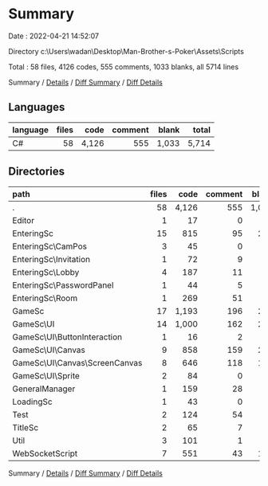 # Summary

Date : 2022-04-21 14:52:07

Directory c:\Users\wadan\Desktop\Man-Brother-s-Poker\Assets\Scripts

Total : 58 files,  4126 codes, 555 comments, 1033 blanks, all 5714 lines

Summary / [Details](details.md) / [Diff Summary](diff.md) / [Diff Details](diff-details.md)

## Languages
| language | files | code | comment | blank | total |
| :--- | ---: | ---: | ---: | ---: | ---: |
| C# | 58 | 4,126 | 555 | 1,033 | 5,714 |

## Directories
| path | files | code | comment | blank | total |
| :--- | ---: | ---: | ---: | ---: | ---: |
| . | 58 | 4,126 | 555 | 1,033 | 5,714 |
| Editor | 1 | 17 | 0 | 3 | 20 |
| EnteringSc | 15 | 815 | 95 | 214 | 1,124 |
| EnteringSc\CamPos | 3 | 45 | 0 | 12 | 57 |
| EnteringSc\Invitation | 1 | 72 | 9 | 21 | 102 |
| EnteringSc\Lobby | 4 | 187 | 11 | 42 | 240 |
| EnteringSc\PasswordPanel | 1 | 44 | 5 | 13 | 62 |
| EnteringSc\Room | 1 | 269 | 51 | 72 | 392 |
| GameSc | 17 | 1,193 | 196 | 298 | 1,687 |
| GameSc\UI | 14 | 1,000 | 162 | 237 | 1,399 |
| GameSc\UI\ButtonInteraction | 1 | 16 | 2 | 5 | 23 |
| GameSc\UI\Canvas | 9 | 858 | 159 | 207 | 1,224 |
| GameSc\UI\Canvas\ScreenCanvas | 8 | 646 | 118 | 158 | 922 |
| GameSc\UI\Sprite | 2 | 84 | 0 | 15 | 99 |
| GeneralManager | 1 | 159 | 28 | 49 | 236 |
| LoadingSc | 1 | 43 | 0 | 12 | 55 |
| Test | 2 | 124 | 54 | 37 | 215 |
| TitleSc | 2 | 65 | 7 | 21 | 93 |
| Util | 3 | 101 | 1 | 24 | 126 |
| WebSocketScript | 7 | 551 | 43 | 139 | 733 |

Summary / [Details](details.md) / [Diff Summary](diff.md) / [Diff Details](diff-details.md)